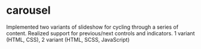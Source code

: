 # carousel
Implemented two variants of slideshow for cycling through a series of content. Realized support for previous/next controls and indicators. 1 variant (HTML, CSS), 2 variant (HTML, SCSS, JavaScript)
